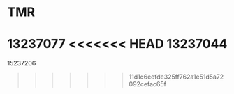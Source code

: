 # TMR
13237077
<<<<<<< HEAD
13237044
=======
15237206
>>>>>>> 11d1c6eefde325ff762a1e51d5a72092cefac65f
